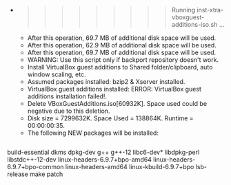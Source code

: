 * >>>>>>>>> Running inst-xtra-vboxguest-additions-iso.sh ...
  * After this operation, 69.7 MB of additional disk space will be used.
  * After this operation, 62.9 MB of additional disk space will be used.
  * After this operation, 69.7 MB of additional disk space will be used.
  * WARNING: Use this script only if backport repository doesn't work.
  * Install VirtualBox guest additions to Shared folder/clipboard, auto window scaling, etc.
  * Assumed packages installed: bzip2 & Xserver installed.
  * VirtualBox guest additions installed: ERROR: VirtualBox guest additions installation failed!.
  * Delete VBoxGuestAdditions.iso[60932K]. Space used could be negative due to this deletion.
  * Disk size = 7299632K. Space Used = 138864K. Runtime = 00:00:00:35.
  * The following NEW packages will be installed:
  ```bash
build-essential dkms dpkg-dev g++ g++-12
libc6-dev* libdpkg-perl libstdc++-12-dev linux-headers-6.9.7+bpo-amd64 linux-headers-6.9.7+bpo-common
linux-headers-amd64 linux-kbuild-6.9.7+bpo lsb-release make patch
  ```
